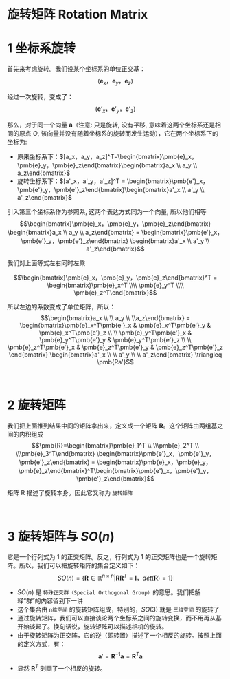 &emsp;
# 旋转矩阵 Rotation Matrix

# 1 坐标系旋转

首先来考虑旋转。我们设某个坐标系的单位正交基：
$$(\pmb{e}_x，\pmb{e}_y，\pmb{e}_z)$$

经过一次旋转，变成了：
$$(\pmb{e'}_x，\pmb{e'}_y，\pmb{e'}_z)$$

那么，对于同一个向量 $\pmb{a}$（注意: 只是旋转, 没有平移, 意味着这两个坐标系还是相同的原点 $O$, 该向量并没有随着坐标系的旋转而发生运动），它在两个坐标系下的坐标为:
- 原来坐标系下：$[a_x，a_y，a_z]^T=\begin{bmatrix}\pmb{e}_x，\pmb{e}_y，\pmb{e}_z\end{bmatrix}\begin{bmatrix}a_x \\ a_y \\ a_z\end{bmatrix}$ 
- 旋转坐标系下：$[a'_x，a'_y，a'_z]^T = \begin{bmatrix}\pmb{e'}_x，\pmb{e'}_y，\pmb{e'}_z\end{bmatrix}\begin{bmatrix}a'_x \\ a'_y \\ a'_z\end{bmatrix}$ 

引入第三个坐标系作为参照系, 这两个表达方式同为一个向量, 所以他们相等
$$\begin{bmatrix}\pmb{e}_x，\pmb{e}_y，\pmb{e}_z\end{bmatrix}
\begin{bmatrix}a_x \\ a_y \\ a_z\end{bmatrix} = 
\begin{bmatrix}\pmb{e'}_x，\pmb{e'}_y，\pmb{e'}_z\end{bmatrix}
\begin{bmatrix}a'_x \\ a'_y \\ a'_z\end{bmatrix}$$

我们对上面等式左右同时左乘 

$$\begin{bmatrix}\pmb{e}_x，\pmb{e}_y，\pmb{e}_z\end{bmatrix}^T = 
\begin{bmatrix}\pmb{e}_x^T \\\\ \pmb{e}_y^T \\\\ \pmb{e}_z^T\end{bmatrix}$$

所以左边的系数变成了单位矩阵，所以：
$$\begin{bmatrix}a_x \\ \\ a_y \\ \\a_z\end{bmatrix} = 
\begin{bmatrix}\pmb{e}_x^T\pmb{e'}_x & \pmb{e}_x^T\pmb{e'}_y  & \pmb{e}_x^T\pmb{e'}_z \\ \\
\pmb{e}_y^T\pmb{e'}_x & \pmb{e}_y^T\pmb{e'}_y  & \pmb{e}_y^T\pmb{e'}_z \\ \\
\pmb{e}_z^T\pmb{e'}_x & \pmb{e}_z^T\pmb{e'}_y  & \pmb{e}_z^T\pmb{e'}_z \end{bmatrix}
\begin{bmatrix}a'_x \\ \\ a'_y \\ \\ a'_z\end{bmatrix} \triangleq \pmb{Ra'}$$

&emsp;
# 2 旋转矩阵
我们把上面推到结果中间的矩阵拿出来，定义成一个矩阵 $\pmb{R}$。这个矩阵由两组基之间的内积组成
  $$\pmb{R}=\begin{bmatrix}\pmb{e}_1^T \\ \\\pmb{e}_2^T \\ \\\pmb{e}_3^T\end{bmatrix}
  \begin{bmatrix}\pmb{e'}_x，\pmb{e'}_y，\pmb{e'}_z\end{bmatrix} = \begin{bmatrix}\pmb{e}_x，\pmb{e}_y，\pmb{e}_z\end{bmatrix}^T\begin{bmatrix}\pmb{e'}_x，\pmb{e'}_y，\pmb{e'}_z\end{bmatrix}$$

矩阵 R 描述了旋转本身。因此它又称为 `旋转矩阵`

&emsp;
# 3 旋转矩阵与 $SO(n)$
它是一个行列式为 1 的正交矩阵。反之，行列式为 1 的正交矩阵也是一个旋转矩阵。所以，我们可以把旋转矩阵的集合定义如下：
$$SO(n) = \{ \pmb{R} \in \mathbb{R}^{n\times n} | \pmb{R}\pmb{R}^T = \pmb{I}，det(\pmb{R})=1\}$$
- $SO(n)$ 是 `特殊正交群（Special Orthogonal Group）`的意思。我们把解释“群”的内容留到下一讲
- 这个集合由 `n维空间` 的旋转矩阵组成，特别的，$SO(3)$ 就是 `三维空间` 的旋转了
- 通过旋转矩阵，我们可以直接谈论两个坐标系之间的旋转变换，而不用再从基开始谈起了。换句话说，旋转矩阵可以描述相机的旋转。
- 由于旋转矩阵为正交阵，它的逆（即转置）描述了一个相反的旋转。按照上面的定义方式，有：
$$\pmb{a}' = \pmb{R}^{-1}\pmb{a} = \pmb{R}^T\pmb{a}$$
- 显然 $\pmb{R}^T$ 刻画了一个相反的旋转。


